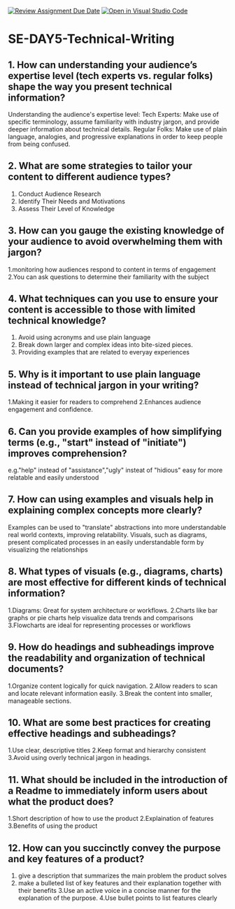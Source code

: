[![Review Assignment Due Date](https://classroom.github.com/assets/deadline-readme-button-22041afd0340ce965d47ae6ef1cefeee28c7c493a6346c4f15d667ab976d596c.svg)](https://classroom.github.com/a/zsAR-pyY)
[![Open in Visual Studio Code](https://classroom.github.com/assets/open-in-vscode-2e0aaae1b6195c2367325f4f02e2d04e9abb55f0b24a779b69b11b9e10269abc.svg)](https://classroom.github.com/online_ide?assignment_repo_id=18458054&assignment_repo_type=AssignmentRepo)
# SE-DAY5-Technical-Writing
## 1. How can understanding your audience’s expertise level (tech experts vs. regular folks) shape the way you present technical information?
Understanding the audience's expertise level:
Tech Experts: Make use of specific terminology, assume familiarity with industry jargon, and provide deeper information about technical details.
Regular Folks: Make use of plain language, analogies, and progressive explanations in order to keep people from being confused.

## 2. What are some strategies to tailor your content to different audience types?
 1. Conduct Audience Research
 2. Identify Their Needs and Motivations
 3. Assess Their Level of Knowledge
   
## 3. How can you gauge the existing knowledge of your audience to avoid overwhelming them with jargon?
 1.monitoring how audiences respond to content in terms of engagement
 2.You can ask questions to determine their familiarity with the subject
 
## 4. What techniques can you use to ensure your content is accessible to those with limited technical knowledge?
 1. Avoid using acronyms and use plain language
 2. Break down larger and complex ideas into bite-sized pieces.
 3. Providing examples that are related to everyay experiences 

## 5. Why is it important to use plain language instead of technical jargon in your writing?

 1.Making it easier for readers to comprehend
 2.Enhances audience engagement and confidence.

## 6. Can you provide examples of how simplifying terms (e.g., "start" instead of "initiate") improves comprehension?
 e.g."help" instead of "assistance","ugly" insteat of "hidious" easy for more relatable and easily understood
## 7. How can using examples and visuals help in explaining complex concepts more clearly?
 Examples can be used to "translate" abstractions into more understandable real world contexts, improving relatability.
 Visuals, such as diagrams, present complicated processes in an easily understandable form by visualizing the relationships
 
## 8. What types of visuals (e.g., diagrams, charts) are most effective for different kinds of technical information?
 1.Diagrams: Great for system architecture or workflows.
 2.Charts like bar graphs or pie charts help visualize data trends and comparisons
 3.Flowcharts are ideal for representing processes or workflows
 
## 9. How do headings and subheadings improve the readability and organization of technical documents?
 1.Organize content logically for quick navigation.
 2.Allow readers to scan and locate relevant information easily.
 3.Break the content into smaller, manageable sections.
 
## 10. What are some best practices for creating effective headings and subheadings?
 1.Use clear, descriptive titles
 2.Keep format and hierarchy consistent
 3.Avoid using overly technical jargon in headings.
 
## 11. What should be included in the introduction of a Readme to immediately inform users about what the product does?
 1.Short description of how to use the product
 2.Explaination of features
 3.Benefits of using the product
 
## 12. How can you succinctly convey the purpose and key features of a product?
 1. give a description that summarizes the main problem the product solves
 2. make a bulleted list of key features and their explanation together with their benefits
 3.Use an active voice in a concise manner for the explanation of the purpose.
 4.Use bullet points to list features clearly
